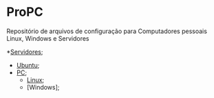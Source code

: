 # ProPC
Repositório de arquivos de configuração para Computadores pessoais Linux, Windows e Servidores

*[Servidores](https://github.com/robison-joel/propc/tree/main/Server);
* [Ubuntu](https://github.com/robison-joel/propc/tree/main/Server/Ubuntu);
* [PC](https://github.com/robison-joel/propc/tree/main/PC  );
   * [Linux](https://github.com/robison-joel/propc/tree/main/PC/linux);
   * [Windows];

